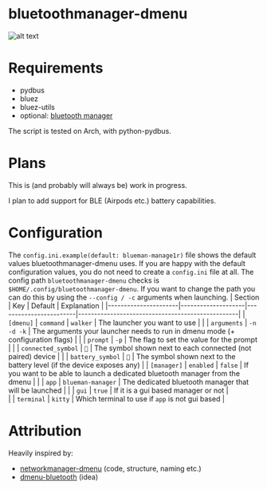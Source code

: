 # bluetoothmanager-dmenu
![alt text](demo.gif)

# Requirements
* pydbus
* bluez
* bluez-utils
* optional: [bluetooth manager](https://wiki.archlinux.org/title/Bluetooth)

The script is tested on Arch, with python-pydbus.

# Plans
This is (and probably will always be) work in progress.

I plan to add support for BLE (Airpods etc.) battery capabilities.

# Configuration
The `config.ini.example(default: blueman-manage1r)` file shows the default values bluetoothmanager-dmenu uses. If you are happy with the default configuration values, you do not need to create a `config.ini` file at all. The config path `bluetoothmanager-dmenu` checks is `$HOME/.config/bluetoothmanager-dmenu`. If you want to change the path you can do this by using the `--config / -c` arguments when launching.
| Section              | Key                | Default                | Explanation                                            |
|----------------------|--------------------|------------------------|--------------------------------------------------|
| `[dmenu]`            | `command`          | `walker`               | The launcher you want to use                                                 |
|                      | `arguments`        | `-n -d -k`             | The arguments your launcher needs to run in dmenu mode (+ configuration flags)                   |
|                      | `prompt`           | `-p`                   | The flag to set the value for the prompt                                                 |
|                      | `connected_symbol` | ``                   | The symbol shown next to each connected (not paired) device                                                 |
|                      | `battery_symbol`     | `󰥈`                     | The symbol shown next to the battery level (if the device exposes any)                      |
| `[manager]`         | `enabled`      | `false` | If you want to be able to launch a dedicated bluetooth manager from the dmenu                                                |
|                      | `app`           | `blueman-manager`            | The dedicated bluetooth manager that will be launched                                                |
|                       | `gui`         | `true`        | If it is a gui based manager or not                       |  
|                       | `terminal`    | `kitty`       | Which terminal to use if `app` is not gui based           |

# Attribution
Heavily inspired by: 

* [networkmanager-dmenu](https://github.com/firecat53/networkmanager-dmenu) (code, structure, naming etc.)
* [dmenu-bluetooth](https://github.com/Layerex/dmenu-bluetooth) (idea)